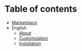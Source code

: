 # Table of contents

* [Marketplace](README.md)
* English
  * [About](docs/en/about.md)
  * [Customization](docs/en/customization.md)
  * [Installation](docs/en/installation.md)


